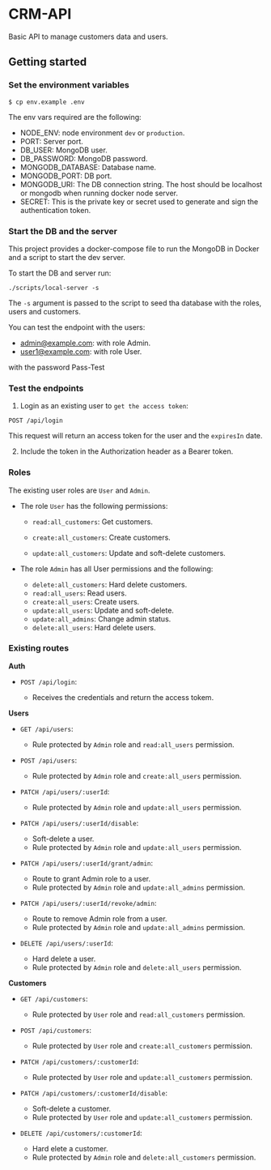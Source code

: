 # CRM-API

Basic API to manage customers data and users.

## Getting started

### Set the environment variables

```
$ cp env.example .env
```

The env vars required are the following:

- NODE_ENV: node environment `dev` or `production`.
- PORT: Server port.
- DB_USER: MongoDB user.
- DB_PASSWORD: MongoDB password.
- MONGODB_DATABASE: Database name.
- MONGODB_PORT: DB port.
- MONGODB_URI: The DB connection string. The host should be localhost or mongodb when running docker node server.
- SECRET: This is the private key or secret used to generate and sign the authentication token. 

### Start the DB and the server

This project provides a docker-compose file to run the MongoDB in Docker and a script to start the dev server.

To start the DB and server run:

```
./scripts/local-server -s
```

The `-s` argument is passed to the script to seed tha database with the roles, users and customers.

You can test the endpoint with the users:
- admin@example.com: with role Admin.
- user1@example.com: with role User.

with the password Pass-Test

### Test the endpoints

1. Login as an existing user to `get the access token`:
 ```
 POST /api/login
 ```

 This request will return an access token for the user and the `expiresIn` date.

2. Include the token in the Authorization header as a Bearer token.

### Roles

The existing user roles are `User` and `Admin`.

- The role `User` has the following permissions:

   - `read:all_customers`: Get customers.

   - `create:all_customers`: Create customers.

   - `update:all_customers`: Update and soft-delete customers.

- The role `Admin` has all User permissions and the following:

   - `delete:all_customers`: Hard delete customers.
   - `read:all_users`: Read users.
   - `create:all_users`: Create users.
   - `update:all_users`: Update and soft-delete.
   - `update:all_admins`: Change admin status.
   - `delete:all_users`: Hard delete users.

### Existing routes

**Auth**

- `POST /api/login`: 

   - Receives the credentials and return the access tokem.

**Users**

- `GET /api/users`: 
   
   - Rule protected by `Admin` role and `read:all_users` permission.

- `POST /api/users`: 
   
   - Rule protected by `Admin` role and `create:all_users` permission.

- `PATCH /api/users/:userId`: 
   
   - Rule protected by `Admin` role and `update:all_users` permission.

- `PATCH /api/users/:userId/disable`: 

   - Soft-delete a user.   
   - Rule protected by `Admin` role and `update:all_users` permission.

- `PATCH /api/users/:userId/grant/admin`: 

   - Route to grant Admin role to a user.
   - Rule protected by `Admin` role and `update:all_admins` permission.

- `PATCH /api/users/:userId/revoke/admin`: 
   
   - Route to remove Admin role from a user.
   - Rule protected by `Admin` role and `update:all_admins` permission.

- `DELETE /api/users/:userId`: 
   
   - Hard delete a user.
   - Rule protected by `Admin` role and `delete:all_users` permission.

**Customers**

- `GET /api/customers`: 
   
   - Rule protected by `User` role and `read:all_customers` permission.

- `POST /api/customers`: 
   
   - Rule protected by `User` role and `create:all_customers` permission.

- `PATCH /api/customers/:customerId`: 
   
   - Rule protected by `User` role and `update:all_customers` permission.

- `PATCH /api/customers/:customerId/disable`: 

   - Soft-delete a customer.   
   - Rule protected by `User` role and `update:all_customers` permission.

- `DELETE /api/customers/:customerId`: 

   - Hard elete a customer.   
   - Rule protected by `Admin` role and `delete:all_customers` permission.
